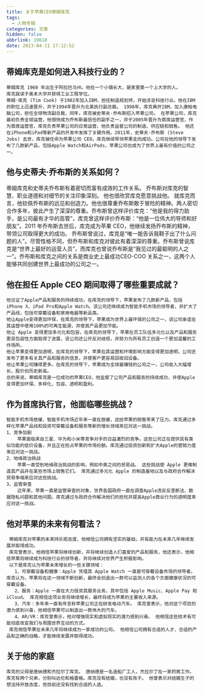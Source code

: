 ```yaml
---
title: 关于苹果CEO蒂姆库克
tags:
  - 人物专辑
categories: 文章
hidden: false
abbrlink: 19618
date: 2023-04-11 17:12:52
---
```


## 蒂姆库克是如何进入科技行业的？
    蒂姆库克 1960 年出生于阿拉巴马州。他在一个小镇长大，是家里第一个上大学的人。
    库克就读于奥本大学并获得工业工程学位。
    蒂姆·库克 (Tim Cook) 于1982年加入IBM，担任制造规划师，开始涉足科技行业。他在IBM的职位上迅速晋升，并于1994年晋升为北美执行副总裁。 1998年，库克离开IBM，加入康柏电脑公司，担任全球物流副总裁，同年，库克被史蒂夫·乔布斯招入苹果公司。 在苹果公司，库克最初负责全球运营，他很快成为乔布斯最信任的副手之一，并于2005年晋升为首席运营官，作为首席运营官，库克负责苹果公司的日常运营，他负责监督公司的制造、供应链和销售。 他还在iPhone和iPad等新产品的开发中发挥了关键作用。2011年，史蒂夫·乔布斯 (Steve Jobs) 去世，库克被任命为苹果公司 CEO，库克继续带领苹果走向成功。公司在他的领导下发布了几款新产品，包括Apple Watch和AirPods，苹果公司也成为了世界上最有价值的公司之一。

## 他与史蒂夫·乔布斯的关系如何？
   蒂姆库克和史蒂夫乔布斯有着密切而富有成效的工作关系。 乔布斯对库克的智慧、职业道德和对细节的关注印象深刻。 他也很欣赏库克愿意挑战他。 就库克而言，他钦佩乔布斯的远见和创造力。他也很尊重乔布斯敢于冒险的精神。两人密切合作多年，彼此产生了深深的尊重。乔布斯曾这样评价库克：“他是我的得力助手，是公司最有才华的高管”，库克曾这样评价乔布斯：“他是一位伟大的导师和好朋友”。2011 年乔布斯去世后，库克成为苹果 CEO，他继续发扬乔布斯的精神，带领公司取得更大的成功。
   乔布斯曾说过，库克是“唯一能告诉我鞋子出了什么问题的人”。尽管性格不同，但乔布斯和库克对彼此有着深深的尊重。乔布斯曾说库克是“世界上最好的运营人员”，而库克也曾说乔布斯是“我见过的最聪明的人之一”。乔布斯和库克之间的关系是商业史上最成功CEO-COO 关系之一，这两个人能够共同创建世界上最成功的公司之一。

## 他在担任 Apple CEO 期间取得了哪些重要成就？
    他见证了Apple产品和服务的持续成功，在库克的领导下，苹果发布了几款新产品，包括iPhone X、iPad Pro和Apple Watch。该公司还继续成为智能手机市场的领导者，并扩大了产品线，包括可穿戴设备和家用电器等新品类。
    他让Apple变得更加环保，在库克的领导下，苹果成为世界上最环保的公司之一，该公司承诺在其运营中使用100%的可再生能源，并使其产品更加节能。
    他让 Apple 变得更加多元化和包容，在库克的领导下，苹果在员工队伍多元化以及产品和服务更具包容性方面取得了进展，该公司还公开反对歧视，并努力为所有员工创造一个更加温馨的工作场所。
    他让苹果变得更加透明，在库克的领导下，苹果在其运营和环境影响方面变得更加透明，公司还发布了更多有关其产品和服务的信息，并使客户更容易回收旧设备。
    他让苹果公司赚得更多。在库克的领导下，苹果成为全球最赚钱的公司之一，公司收入大幅增长，股价创历史新高。
    总的来说，蒂姆库克是一位成功的苹果CEO，他监督了公司产品和服务的持续成功，并使Apple变得更加环保、多样化、包容、透明和盈利。

## 作为首席执行官，他面临哪些挑战？
    智能手机市场放缓，智能手机市场近年来一直在放缓，这给苹果的销售带来了压力。库克通过多样化苹果产品线和投资可穿戴设备和服务等新的增长领域来应对这一挑战。
    1、竞争加剧
        苹果面临来自三星、华为和小米等竞争对手的日益激烈的竞争。这些公司正在提供具有类似功能的低价设备，并且正在抢占苹果的市场份额。库克通过投资创新和扩大Apple的营销力度来应对这一挑战。
    2、地缘政治挑战
        苹果一直受到地缘政治挑战的影响，例如中美之间的贸易战。 这些挑战使 Apple 更难制造其产品并在某些市场上销售它们。 库克通过多元化 Apple 的制造基地以及与政府合作解决贸易争端来应对这些挑战。
    3、监管审查
        近年来，苹果一直是监管审查的对象，世界各国政府一直在调查Apple违反反垄断法、数据隐私问题和其他问题。库克通过与政府合作解决他们的担忧并提高Apple商业行为的透明度来应对这一挑战。

## 他对苹果的未来有何看法？
     蒂姆库克对苹果的未来持乐观态度，他相信公司拥有坚实的基础，并有能力在未来几年继续发展并取得成功。
     库克曾表示，他相信苹果将继续创新，并将继续创造人们喜爱的产品和服务，他还表示，他相信苹果将继续成为科技行业的领导者，并将继续对世界产生积极影响。
     以下是库克认为苹果未来增长的一些关键领域：
       1、可穿戴设备和健康：Apple 凭借其 Apple Watch 一直是可穿戴设备市场的领导者。 库克认为，苹果将在这一领域不断创新，最终会创造出一款可以监测人的各个方面健康状况的可穿戴设备。
       2、服务：Apple 一直在大力投资其服务业务，其中包括 Apple Music、Apple Pay 和 iCloud。 库克相信这项业务将继续增长，最终将成为苹果的主要收入来源。
       3、汽车：多年来一直有传言称苹果公司正在研发电动汽车。 库克曾表示，他对这个项目的潜力感到兴奋，他相信苹果可以制造出一款伟大的汽车。
       4、AR/VR：库克曾表示，他对增强现实和虚拟现实的潜力感到兴奋。 他相信这些技术有可能彻底改变我们与周围世界互动的方式。
     库克相信苹果在未来几年将继续成为一家成功的公司。 他相信公司拥有合适的人才、合适的产品和正确的战略，才能继续发展并取得成功。
 
 ## 关于他的家庭
    库克的父母是唐纳德和杰拉尔丁库克。 唐纳德是一名造船厂工人，杰拉尔丁在一家药房工作。 库克有两个兄弟，分别叫达伦和格雷格。库克没有结婚，也没有孩子。 他曾表示对结婚生子的想法持开放态度，但目前还没有找到合适的人选。